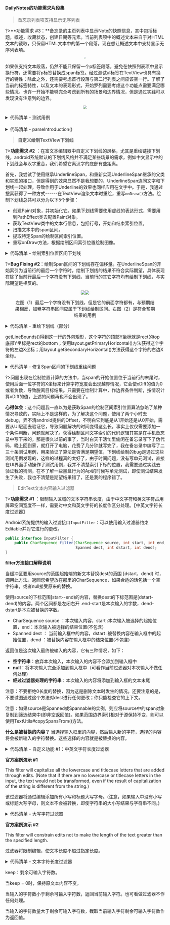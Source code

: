 #### DailyNotes的功能需求片段集

> 备忘录列表项支持显示无序列表

?>**功能需求 #3：**备忘录的主页列表中显示Note的快照信息，其中包括标题，概述，收藏状态，创建日期等元素。当前列表项中的概述文本来自于对HTML文本的截取，只保留HTML文本中的第一个段落。现在想让概述文本中支持显示无序列表项。



<div><center><img src="daily-reg-segment/Collage_183909-1716385944439.jpg" style="zoom:25%;"></center></div>

如果仅支持文本段落，仍然不能只保留一个p标签段落，避免在快照列表项中显示换行符，还需要将p标签替换成span标签。经过测试ul标签在TextView也具有换行的特性；除此之外，还需要考虑首行段落与第二行列表之间应该空一行。了解了当前的标签特性，以及文本的表现形式，开始罗列需要考虑这个功能点需要满足哪些情况。也许一开始不能够完全考虑到所有的场景和边界情况，但是通过实践可以发现没有注意到的边界。

<div><center><img src="daily-reg-segment/22964563617696.jpg" style="zoom:60%;"></center></div>



<br>

<details>
    <summary>代码清单 - 测试用例</summary>



```
public class NoteTest {

    private Note note;

    @Before
    public void setup() {
        note = new Note();
    }


    @Test
    public void testIntroductionCase01_FirstParagraph_NextList_EndParagraph() {

        String input = "<p>Unless required by applicable law</p>\n" +
                "<ul><li>Copyright 2024</li>" +
                "<li>The Android Open Source Project</li>" +
                "<li>http://www.apache.org/licenses/LICENSE-2.0</li></ul><br>\n" +
                "<p>See the License for the specific language governing permissions.</p>\n";

        String expect = "<p>Unless required by applicable law</p>" +
                "<ul><li>Copyright 2024</li>" +
                "<li>The Android Open Source Project</li>" +
                "<li>http://www.apache.org/licenses/LICENSE-2.0</li></ul>";

        note.input("Test Introduction Parser", input);

        Assert.assertEquals(expect, note.introduction());
    }


    @Test
    public void testIntroductionCase02_FirstList_EndParagraph() {

        String input = "<ul><li>Copyright 2024</li>" +
                "<li>Licensed under the Apache License</li>" +
                "<li>http://www.apache.org/licenses/LICENSE-2.0</li></ul><br>\n" +
                "<p>See the License.</p>";

        String expect = "<ul><li>Copyright 2024</li>" +
                "<li>Licensed under the Apache License</li>" +
                "<li>http://www.apache.org/licenses/LICENSE-2.0</li></ul>";

        note.input("Test Introduction Parser", input);

        Assert.assertEquals(expect, note.introduction());
    }


    @Test
    public void testIntroductionCase03_OnlyList() {

        String input = "<ul><li>The Android Open Source Project</li>" +
                "<li>Apache License, Version 2.0 (the \"License\");</li>" +
                "<li>http://www.apache.org/licenses/LICENSE-2.0</li></ul><br>\n";

        String expect = "<ul><li>The Android Open Source Project</li>" +
                "<li>Apache License, Version 2.0 (the \"License\");</li>" +
                "<li>http://www.apache.org/licenses/LICENSE-2.0</li></ul>";

        note.input("Test Introduction Parser", input);

        Assert.assertEquals(expect, note.introduction());
    }


    @Test
    public void testIntroductionCase04_FirstSecondParagraph_ThirdList() {

        String input = "<p>Agreed to in writing</p>\n" +
                "<p>Copyright 2024, The Android Open Source Project</p>\n" +
                "<ul><li>Licensed under the Apache License, Version 2.0 (the \"License\");</li>" +
                "<li>http://www.apache.org/licenses/LICENSE-2.0</li></ul><br>\n" +
                "<p>See the License for the specific language governing permissions and limitations under the License.</p>\n";

        String expect = "<span>Agreed to in writing</span>";

        note.input("Test Introduction Parser", input);

        Assert.assertEquals(expect, note.introduction());
    }

    @Test
    public void testIntroductionCase05_FirstParagraph_NextListEnd() {

        String input = "<p>Agreed to in writing</p>\n" +
                "<ul><li>Licensed under the Apache License, Version 2.0 (the \"License\");</li>" +
                "<li>http://www.apache.org/licenses/LICENSE-2.0</li></ul><br>\n";

        String expect = "<p>Agreed to in writing</p>" +
                "<ul><li>Licensed under the Apache License, Version 2.0 (the \"License\");</li>" +
                "<li>http://www.apache.org/licenses/LICENSE-2.0</li></ul>";

        note.input("Test Introduction Parser", input);

        Assert.assertEquals(expect, note.introduction());
    }


    @Test
    public void testIntroductionCase06_FirstWhiteLine_NextParagraph() {

        String input = "<p></p>\n<p>Agreed to in writing</p>\n";

        String expect = "<span>Agreed to in writing</span>";

        note.input("Test Introduction Parser", input);

        Assert.assertEquals(expect, note.introduction());
    }


    @Test
    public void testIntroductionCase07_OnlyParagraph() {

        String input = "<p>Agreed to in writing</p>\n";

        String expect = "<span>Agreed to in writing</span>";

        note.input("Test Introduction Parser", input);

        Assert.assertEquals(expect, note.introduction());
    }


    @Test
    public void testIntroductionCase08_FirstWhiteLine_NextListEnd() {

        String input = "<p> </p>\n<ul><li>Licensed under the Apache License, Version 2.0 (the \"License\");</li>" +
                "<li>http://www.apache.org/licenses/LICENSE-2.0</li></ul><br>\n";

        String expect = "<ul><li>Licensed under the Apache License, Version 2.0 (the \"License\");</li>" +
                "<li>http://www.apache.org/licenses/LICENSE-2.0</li></ul>";

        note.input("Test Introduction Parser", input);

        Assert.assertEquals(expect, note.introduction());
    }

    @Test
    public void testIntroductionCase09_OnlyWhiteLine() {

        String input = "<p></p>\n";

        String expect = "";

        note.input("Test Introduction Parser", input);

        Assert.assertEquals(expect, note.introduction());
    }

    @Test
    public void testIntroductionCase10_FirstList_EndParagraph() {

        String input = "<ul><li>Licensed under the Apache License, Version 2.0 (the \"License\");</li>" +
                "<li>http://www.apache.org/licenses/LICENSE-2.0</li></ul><br>\n" +
                "<p>Agreed to in writing</p>";

        String expect = "<ul><li>Licensed under the Apache License, Version 2.0 (the \"License\");</li>" +
                "<li>http://www.apache.org/licenses/LICENSE-2.0</li></ul>";

        note.input("Test Introduction Parser", input);

        Assert.assertEquals(expect, note.introduction());
    }
}
```

</details>

<br>

<details>
    <summary>代码清单 - parseIntroduction()</summary>



```
private void parseIntroduction(@NonNull String html) {
        this.introduction = "";
        String[] paragraphs = html.split("\n");
        if (paragraphs.length < 1) {
            return;
        }

        StringBuilder builder = new StringBuilder();

        for (int i = 0, len = paragraphs.length; i < len; i++) {

            if ("".equals(paragraphs[i].trim())) {
                continue;
            }

            String paragraph = paragraphs[i].trim();
            if (paragraph.contains("<ul>")) {

                // ul should not next line.
                builder.append(paragraph.replace("<br>", ""));

                // current paragraph is last.
                if (i >= len - 1) {
                    break;
                }

                // next is white line or paragraph.
                if (i + 1 <= len - 1) {
                    if (paragraphs[i + 1].contains("<p>")
                            || "".equals(paragraphs[i + 1].trim())) {
                        break;
                    }
                }
                continue;
            }

            if (paragraph.contains("<p>")) {

                // ignore white line => next paragraph.
                String plain = paragraph.replace("<p>", "")
                        .replace("</p>", "");
                if ("".equals(plain.trim())) {
                    continue;
                }

                if (i + 1 <= len - 1 && paragraphs[i + 1].contains("<ul>")) {
                    // don't remove <p>, because next paragraph is list. it's necessary.
                    builder.append(paragraph);
                } else {
                    // when first paragraph.
                    // remove <p> tag, if not, it will be next line show in textview.
                    builder.append(paragraph.replace("<p>", "<span>")
                            .replace("</p>", "</span>"));
                }

                // current paragraph is last.
                if (i >= len - 1) {
                    break;
                }

                // next is list or paragraph.
                if (i + 1 <= len - 1) {
                    if (paragraphs[i + 1].contains("<ul>")) {
                        continue;
                    }
                    if (paragraphs[i + 1].contains("<p>")
                            || "".equals(paragraphs[i + 1].trim())) {
                        break;
                    }
                }
            }
        }
        this.introduction = builder.toString();
    }
```

</details>



> **自定义绘制TextView下划线**

?>**功能需求 #2** ：在富文本编辑器中自定义下划线的风格，尤其是重绘链接下划线，android系统默认的下划线风格并不满足某些场景的需求，例如中文显示中的下划线会与汉字重合，我们希望它离汉字的底部有些距离。

首先，我尝试了使用继承UnderlineSpan，和重新实现UnderlineSpan继承的父类和实现的接口，但是得到的效果显然不是我想要的，UnderlineSpan连同文字和下划线一起处理，导致作用于Underline的效果也同样应用在文字中。于是，我通过搜索获得了一种方式------在TextView渲染文本时重绘，重写`onDraw()`方法。绘制下划线总共可以分为以下5个步骤：

- 创建Paint对象，并初始化它。如果下划线需要使用虚线的表达形式，需要用到PathEffect类去配置Paint对象。
- 获取TextView类中的文本行信息，包括行号，开始和结束索引位置。
- 扫描文本中的span区间。
- 提取特定Span的绘制区间索引位置。
- 重写onDraw方法，根据绘制区间索引位置绘制图像。



<details>
<summary>代码清单 - 绘制索引位置区间下划线</summary>

**Input**：文本行数组，Span区间数组

**Output**：绘制区间文字索引数组

```java
// 寻找span在文字行中的区间位置
for (SpanInterval interval : spanIntervals) {
    // 在寻找下一个span的区间时，需要复位
    boolean endAtNextRow = false;
    int startIndex = interval.start;
    int endIndex = interval.end;

    for (int row = 0; row < textIndexes.size(); row ++) {

        // 寻找Span开始位置
        if (startIndex >= textIndexes.get(row).start 
         && startIndex <= textIndexes.get(row).end) {

            // 寻找Span结束位置
            if (endIndex > textIndexes.get(row).start 
             && endIndex <= textIndexes.get(row).end) {
                TextInterval onlyOneRow = new TextInterval(row, startIndex, endIndex);
                drawIndexes.add(onlyOneRow);
                break; // 找到当前span的区间位置，跳出行遍历循环，继续寻找下一个span的区间位置。
            } else {
                // 当结束位置不再此行，记录整个区间位置--它也是需要绘制的。
                TextInterval rowSpanRow = new TextInterval(
                    row,startIndex,textIndexes.get(row).end);
                drawIndexes.add(rowSpanRow);
                endAtNextRow = true;
            }

       } else {

            if (endAtNextRow) {
                 if (endIndex >= textIndexes.get(row).start 
                  && endIndex <= textIndexes.get(row).end) {
                     // 结束位置在当前行
                     TextInterval lastRow = new TextInterval(
                                   row, textIndexes.get(row).start, endIndex);
                     drawIndexes.add(lastRow);
                     break; // 结束寻找当前span的区间。
                 } else {
                     TextInterval midRow = new TextInterval(
                                    row, textIndexes.get(row).start,
                                    textIndexes.get(row).end);
                     drawIndexes.add(midRow);
                 }
           }
      }
   } // for each line text end.
} // for each span end.
```
</details>




?>**Bug Fixing #2**：绘制Span区间的下划线存在偏移量。在UnderlineSpan的开始索引为当前行的最后一个字符时，绘制下划线的结果不符合实际期望，具体表现在除了当前行最后一个字符没有下划线，当前行的其它字符均有绘制下划线，与实际期望是相反的。

<div><center><img src="daily-reg-segment/Screenshot_20230417-223232.png" style="zoom:80%;"><img src="daily-reg-segment/Screenshot_20230418-214633.png" style="zoom:80%;"><center><p  style="width:90%;">左图（1）最后一个字符没有下划线，但是它的前面字符都有，与预期结果相反，加粗字符串区间应属于下划线绘制区间。右图（2）是符合预期结果的用例</p></center></div>

<details>
<summary>代码清单 - 重绘下划线（部分）</summary>

```java
float xStart, xStop, xDiff;
int baseline;

for (int i = 0; i < drawIndexs.size(); i++) {
   baseline = getLineBounds(drawIndexs.get(i).line, mRect);
   xStart = layout.getPrimaryHorizontal(drawIndexs.get(i).start);
   xDiff = layout.getPrimaryHorizontal(drawIndexs.get(i).start + 1) - xStart;
   xStop = layout.getPrimaryHorizontal(drawIndexs.get(i).end - 1) + xDiff;
   canvas.drawLine(xStart,baseline + mStrokeWidth + 4,xStop,baseline + mStrokeWidth + 4,mPaint);
}
```
</details>

getLineBounds()得到这一行的外包矩形，这个字符的顶部Y坐标就是rect的top 底部Y坐标是rect的bottom；使用layout.getPrimaryHorizontal()方法获得这个字符的左边X坐标；用layout.getSecondaryHorizontal()方法获得这个字符的右边X坐标。

<details>
<summary>代码清单 - 修复Span区间的下划线重绘问题</summary>



```java
private void drawLinesOn(Canvas canvas) {
    float startX, stopX, diffX;
    int baseline;
    final Layout layout = getLayout();
    for (int i = 0; i < drawIndexes.size(); i++) {
        TextInterval underlineSpan = drawIndexes.get(i);
        TextInterval lineInterval = textIndexes.get(underlineSpan.line);
        baseline = getLineBounds(underlineSpan.line, mRect);
        startX = layout.getPrimaryHorizontal(underlineSpan.start);
        if (underlineSpan.start + 1 == lineInterval.end 
         || underlineSpan.start == lineInterval.end) {
            diffX = startX - layout.getPrimaryHorizontal(underlineSpan.start - 1);
        } else {
            diffX = layout.getPrimaryHorizontal(underlineSpan.start + 1) - startX;
        }
        stopX = layout.getPrimaryHorizontal(underlineSpan.end - 1) + diffX;
        canvas.drawLine(startX, baseline + mStrokeWidth + 4, 
                        stopX, baseline + mStrokeWidth + 4, mPaint);
    }
}
```

</details>

?>问题出现在绘制位置计算的方法中，当span的开始位置位于当前行的末尾时，使用后面一位字符的X坐标来计算字符宽度会出现越界情况，它会使xDiff的值为0或者负数，导致脱离目标结果。只需要在绘制计算中，作边界条件判断，按情况计算xDiff的值，上述的问题再也不会出现了。

**心得体会**：这个问题我一直以为是获取Span的绘制区间索引位置算法忽略了某种情况导致的，实际上不是这样的，为了解决这个问题，使用了两个小时去debug，弄不清android提供的Offset，不明白它到底是从1开始还是从0开始，需要从UI层面去验证它，导致问题解决的时间变得这么长。事实上仅仅需要添加一个条件判断，问题就解决了。获得绘制区间文字索引的代码逻辑其实是在手机备忘录中写下来的，那是很久以前的事了，当时白天干活忙里偷闲在备忘录写下了伪代码，晚上回到家，就打开了电脑，花费了几分钟就写完了，我在备忘录中编写了二三十条测试用例，用来验证了算法是否满足期望值，下划线绘制的bug是通过这些测试用例发现的，这样的过程真的太好了，由于时间问题，没有写单元测试，直接在UI界面手动操作了测试用例，我并不清楚索引下标的位置，我需要通过实践去验证我的猜测，在不了解一些黑盒行为的Api的时候写单元测试，即使测试结果发生了失败，我也不清楚是期望结果错了，还是我的程序错了。

> EditText文本内容输入过滤器

?>**功能需求 #1** ：限制输入区域的文本字符串长度，由于中文字符和英文字符占用屏幕空间宽度不一样，需要对中文和英文字符的长度作区分处理。【中英文字符长度过滤器】

Android系统提供的输入过滤接口`InputFilter`：可以使用输入过滤器约束Editable并对它进行的更改。

```java
public interface InputFilter {
    public CharSequence filter(CharSequence source, int start, int end,
                               Spanned dest, int dstart, int dend);
}
```

**filter方法接口解释说明**

当缓冲区要用source的范围起始端的新文本替换dest的范围 [dstart，dend) 时，调用此方法。返回您希望放在那里的CharSequence，如果合适的话包括一个空字符串，或者null接受原来的替换。



使用source的下标范围[start--end)的内容，替换dest的下标范围是[dstart-dend)的内容。两个区间都是左闭右开 .end-start是本次输入的字数，dend-dstart是本次被替换的字数。

- CharSequence source ：本次输入内容，start :本次输入被选择的起始位置，end：本次输入被选择的结束位置(不包含)
- Spanned dest ： 当前输入框中的内容，dstart :被替换内容在输入框中的起始位置，dend ：被替换内容在输入框中的结束位置(不包含)



返回值是这次输入最终被输入的内容，它有三种情况，如下：

- **空字符串**：放弃本次输入，本次输入的内容不会添加到输入框中
- **null**：将本次输入完全添加到输入框中（可看作当前过滤器对本次输入不做任何处理）
- **经过过滤器处理的字符串**：本次输入的内容将添加到输入框的文本末尾

注意：不要拒绝0长度的替换，因为这是删除文本时发生的情况。还要注意的是，不要试图通过这个方法对dest进行任何更改；你只能检查它的上下文。

注意：如果source是Spanned或Spannable的实例，则应将source中的span对象复制到筛选结果中(即非空返回值)。如果范围边界索引相对于源保持不变，则可以使用TextUtils#copySpansFrom()方法。

**什么是被替换的内容？** 当选择输入框里的内容，然后输入新的字符，选择的内容将会被新输入的字符替换。这些选择的内容就是被替换的内容。 

<details>
    <summary>代码清单 - 自定义功能 #1：中英文字符长度过滤器</summary>



```java
public class CharLengthFilter implements InputFilter {

    private final int maxCharLen;
    
    public CharLengthFilter(int charLen) {
        this.maxCharLen = charLen;
    }
    
    @Override
    public CharSequence filter(CharSequence source, int start, int end,
                               Spanned dest, int dstart, int dend) {
        // 48-57: 0-9
        // 65-90: A-Z
        // 97-122: a-z
    
        if (source.length() == 0) {
            return "";
        }
    
        int currentCharLen = 0;
        for (int n = 0, size = dest.length(); n < size; n ++) {
            char c = dest.charAt(n);
            if (isNumber(c) || isLowerAlpha(c) || isUpperAlpha(c)) {
                currentCharLen += 1;
            } else {
                currentCharLen += 2;
            }
        }
    
        for (int i = 0, len = source.length(); i < len;  i ++) {
            char c = source.charAt(i);
    
            if (isNumber(c) || isLowerAlpha(c) || isUpperAlpha(c)) {
                currentCharLen += 1;
            } else {
                currentCharLen += 2;
            }
            if (currentCharLen > maxCharLen) {
                return source.subSequence(0, i);
            }
        }
    
        return null;
    }
    
    private boolean isNumber(char c) {
        return c >= 48 && c <= 57;
    }
    
    private boolean isLowerAlpha(char c) {
        return c >= 65 && c <= 90;
    }
    
    private boolean isUpperAlpha(char c) {
        return c >= 97 && c <= 122;
    }
}

```

</details>

**官方案例演示 #1**

This filter will capitalize all the lowercase and titlecase letters that are added through edits. (Note that if there are no lowercase or titlecase letters in the input, the text would not be transformed, even if the result of capitalization of the string is different from the string.)

该过滤器将通过编辑添加所有小写和标题大写字母。(注意，如果输入中没有小写或标题大写字母，则文本不会被转换，即使字符串的大小写结果与字符串不同。)

<details>
    <summary>代码清单 - 大写字符过滤器</summary>


```
public class AllCaps implements InputFilter {
        private final Locale mLocale;

        public AllCaps() {
            mLocale = null;
        }
    
        /**
         * Constructs a locale-specific AllCaps filter, 
         * to make sure capitalization rules of that
         * locale are used for transforming the sequence.
         */
        public AllCaps(@NonNull Locale locale) {
            Preconditions.checkNotNull(locale);
            mLocale = locale;
        }
    
        public CharSequence filter(CharSequence source, int start, int end,
                                   Spanned dest, int dstart, int dend) {
            final CharSequence wrapper = new CharSequenceWrapper(source, start, end);
    
            boolean lowerOrTitleFound = false;
            final int length = end - start;
            for (int i = 0, cp; i < length; i += Character.charCount(cp)) {
                // We access 'wrapper' instead of 'source' to make sure 
                // no code unit beyond 'end' is ever accessed.
                cp = Character.codePointAt(wrapper, i);
                if (Character.isLowerCase(cp) || Character.isTitleCase(cp)) {
                    lowerOrTitleFound = true;
                    break;
                }
            }
            if (!lowerOrTitleFound) {
                return null; // keep original
            }
    
            final boolean copySpans = source instanceof Spanned;
            final CharSequence upper = TextUtils.toUpperCase(mLocale, wrapper, copySpans);
            if (upper == wrapper) {
                // Nothing was changed in the uppercasing operation. This is weird, since
                // we had found at least one lowercase or titlecase character. 
                // But we cant do anything better than keeping the original in this case.
                return null; // keep original
            }
            // Return a SpannableString or String for backward compatibility.
            return copySpans ? new SpannableString(upper) : upper.toString();
        }
    
        private static class CharSequenceWrapper implements CharSequence, Spanned {
            private final CharSequence mSource;
            private final int mStart, mEnd;
            private final int mLength;
    
            CharSequenceWrapper(CharSequence source, int start, int end) {
                mSource = source;
                mStart = start;
                mEnd = end;
                mLength = end - start;
            }
    
            public int length() {
                return mLength;
            }
    
            public char charAt(int index) {
                if (index < 0 || index >= mLength) {
                    throw new IndexOutOfBoundsException();
                }
                return mSource.charAt(mStart + index);
            }
    
            public CharSequence subSequence(int start, int end) {
                if (start < 0 || end < 0 || end > mLength || start > end) {
                    throw new IndexOutOfBoundsException();
                }
                return new CharSequenceWrapper(mSource, mStart + start, mStart + end);
            }
    
            public String toString() {
                return mSource.subSequence(mStart, mEnd).toString();
            }
    
            public <T> T[] getSpans(int start, int end, Class<T> type) {
                return ((Spanned) mSource).getSpans(mStart + start, mStart + end, type);
            }
    
            public int getSpanStart(Object tag) {
                return ((Spanned) mSource).getSpanStart(tag) - mStart;
            }
    
            public int getSpanEnd(Object tag) {
                return ((Spanned) mSource).getSpanEnd(tag) - mStart;
            }
    
            public int getSpanFlags(Object tag) {
                return ((Spanned) mSource).getSpanFlags(tag);
            }
    
            public int nextSpanTransition(int start, int limit, Class type) {
                return ((Spanned) mSource).nextSpanTransition(mStart + start, mStart + limit, type)
                        - mStart;
            }
        }
    }

```

</details>

**官方案例演示 #2**

This filter will constrain edits not to make the length of the text greater than the specified length.

过滤器将限制编辑，使文本长度不超过指定长度。

<details>
    <summary>代码清单 - 文本字符长度过滤器</summary>

```java
public static class LengthFilter implements InputFilter {
        @UnsupportedAppUsage
        private final int mMax;

        public LengthFilter(int max) {
            mMax = max;
        }

        public CharSequence filter(CharSequence source, int start, int end, Spanned dest,
                int dstart, int dend) {
            int keep = mMax - (dest.length() - (dend - dstart));
            if (keep <= 0) {
                return "";
            } else if (keep >= end - start) {
                return null; // keep original
            } else {
                keep += start;
                if (Character.isHighSurrogate(source.charAt(keep - 1))) {
                    --keep;
                    if (keep == start) {
                        return "";
                    }
                }
                return source.subSequence(start, keep);
            }
        }

        /**
         * @return the maximum length enforced by this input filter
         */
        public int getMax() {
            return mMax;
        }
    }
```

</details>

keep：剩余可输入字符数。

当keep = 0时，保持原文本内容不变。

当输入的字符数小于剩余可输入字符数，返回当前输入字符。也可看做过滤器不作任何处理。

当输入的字符数量大于剩余可输入字符数，截取当前输入字符剩余可输入字符数作为返回值。
